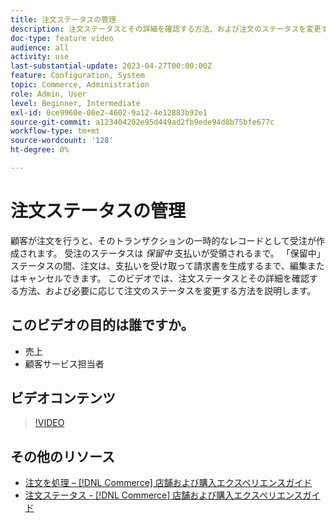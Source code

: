 ```yaml
---
title: 注文ステータスの管理
description: 注文ステータスとその詳細を確認する方法、および注文のステータスを変更する方法を説明します。
doc-type: feature video
audience: all
activity: use
last-substantial-update: 2023-04-27T00:00:00Z
feature: Configuration, System
topic: Commerce, Administration
role: Admin, User
level: Beginner, Intermediate
exl-id: 0ce9960e-00e2-4602-9a12-4e12883b92e1
source-git-commit: a123404202e95d449ad2fb9ede94d8b75bfe677c
workflow-type: tm+mt
source-wordcount: '128'
ht-degree: 0%

---
```


# 注文ステータスの管理

顧客が注文を行うと、そのトランザクションの一時的なレコードとして受注が作成されます。 受注のステータスは _保留中_ 支払いが受領されるまで。 「保留中」ステータスの間、注文は、支払いを受け取って請求書を生成するまで、編集またはキャンセルできます。 このビデオでは、注文ステータスとその詳細を確認する方法、および必要に応じて注文のステータスを変更する方法を説明します。

## このビデオの目的は誰ですか。

- 売上
- 顧客サービス担当者

## ビデオコンテンツ

>[!VIDEO](https://video.tv.adobe.com/v/343935?quality=12&learn=on)

## その他のリソース

- [注文を処理 –  [!DNL Commerce] 店舗および購入エクスペリエンスガイド](https://experienceleague.adobe.com/docs/commerce-admin/stores-sales/order-management/orders/order-processing.html#process-an-order)
- [注文ステータス - [!DNL Commerce] 店舗および購入エクスペリエンスガイド](https://experienceleague.adobe.com/docs/commerce-admin/stores-sales/order-management/orders/order-status.html)
